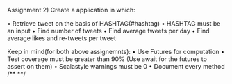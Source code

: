 Assignment 2) Create a application in which:

• Retrieve tweet on the basis of HASHTAG(#hashtag)
• HASHTAG must be an input
• Find number of tweets
• Find average tweets per day
• Find average likes and re-tweets per tweet

Keep in mind(for both above assignemnts):
• Use Futures for computation
• Test coverage must be greater than 90% (Use await for the futures to assert on
them)
• Scalastyle warnings must be 0
• Document every method
/**
**/
